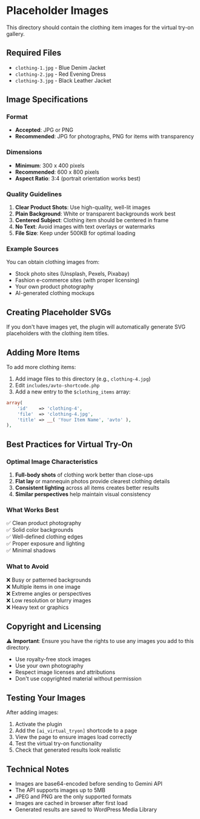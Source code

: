 # Placeholder Images

This directory should contain the clothing item images for the virtual try-on gallery.

## Required Files

- `clothing-1.jpg` - Blue Denim Jacket
- `clothing-2.jpg` - Red Evening Dress  
- `clothing-3.jpg` - Black Leather Jacket

## Image Specifications

### Format
- **Accepted**: JPG or PNG
- **Recommended**: JPG for photographs, PNG for items with transparency

### Dimensions
- **Minimum**: 300 x 400 pixels
- **Recommended**: 600 x 800 pixels
- **Aspect Ratio**: 3:4 (portrait orientation works best)

### Quality Guidelines

1. **Clear Product Shots**: Use high-quality, well-lit images
2. **Plain Background**: White or transparent backgrounds work best
3. **Centered Subject**: Clothing item should be centered in frame
4. **No Text**: Avoid images with text overlays or watermarks
5. **File Size**: Keep under 500KB for optimal loading

### Example Sources

You can obtain clothing images from:
- Stock photo sites (Unsplash, Pexels, Pixabay)
- Fashion e-commerce sites (with proper licensing)
- Your own product photography
- AI-generated clothing mockups

## Creating Placeholder SVGs

If you don't have images yet, the plugin will automatically generate SVG placeholders with the clothing item titles.

## Adding More Items

To add more clothing items:

1. Add image files to this directory (e.g., `clothing-4.jpg`)
2. Edit `includes/avto-shortcode.php`
3. Add a new entry to the `$clothing_items` array:

```php
array(
    'id'    => 'clothing-4',
    'file'  => 'clothing-4.jpg',
    'title' => __( 'Your Item Name', 'avto' ),
),
```

## Best Practices for Virtual Try-On

### Optimal Image Characteristics

1. **Full-body shots** of clothing work better than close-ups
2. **Flat lay** or mannequin photos provide clearest clothing details
3. **Consistent lighting** across all items creates better results
4. **Similar perspectives** help maintain visual consistency

### What Works Best

✅ Clean product photography  
✅ Solid color backgrounds  
✅ Well-defined clothing edges  
✅ Proper exposure and lighting  
✅ Minimal shadows  

### What to Avoid

❌ Busy or patterned backgrounds  
❌ Multiple items in one image  
❌ Extreme angles or perspectives  
❌ Low resolution or blurry images  
❌ Heavy text or graphics  

## Copyright and Licensing

⚠️ **Important**: Ensure you have the rights to use any images you add to this directory.

- Use royalty-free stock images
- Use your own photography
- Respect image licenses and attributions
- Don't use copyrighted material without permission

## Testing Your Images

After adding images:

1. Activate the plugin
2. Add the `[ai_virtual_tryon]` shortcode to a page
3. View the page to ensure images load correctly
4. Test the virtual try-on functionality
5. Check that generated results look realistic

## Technical Notes

- Images are base64-encoded before sending to Gemini API
- The API supports images up to 5MB
- JPEG and PNG are the only supported formats
- Images are cached in browser after first load
- Generated results are saved to WordPress Media Library
